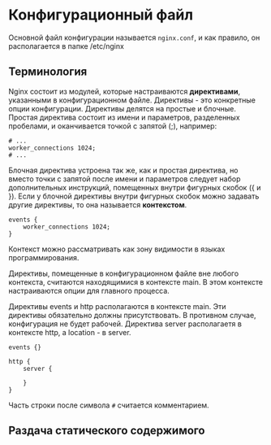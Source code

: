 # Конфигурационный файл

Основной файл конфигурации называется `nginx.conf`, и как  правило, он располагается в папке /etc/nginx

## Терминология

Nginx состоит из модулей, которые настраиваются __директивами__, указанными в конфигурационном файле. Директивы - это конкретные опции конфигурации. Директивы делятся на простые и блочные. Простая директива состоит из имени и параметров, разделенных пробелами, и оканчивается точкой с запятой (;), например:

```
# ...
worker_connections 1024;
# ...
```

Блочная директива устроена так же, как и простая директива, но вместо точки с запятой после имени и параметров следует набор дополнительных инструкций, помещенных внутри фигурных скобок ({ и }). Если у блочной директивы внутри фигурных скобок можно задавать другие директивы, то она называется __контекстом__.

```
events {
    worker_connections 1024;
}
```

Контекст можно рассматривать как зону видимости в языках программирования.

Директивы, помещенные в конфигурационном файле вне любого контекста, считаются находящимися в контексте main. В этом контексте настраиваются опции для главного процесса.

Директивы events и http располагаются в контексте main. Эти директивы обязательно должны присутствовать. В противном случае, конфигурация не будет рабочей. Директива server располагаетя в контексте http, а location - в server.

```
events {}

http {
    server {

    }
}
```

Часть строки после символа `#` считается комментарием.

## Раздача статического содержимого


